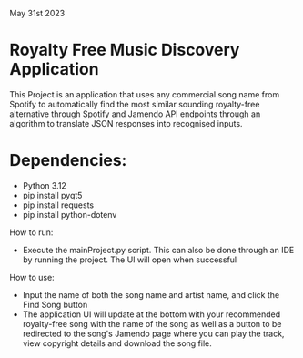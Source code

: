 May 31st 2023

# Royalty Free Music Discovery Application

This Project is an application that uses any commercial song name from Spotify to automatically find the most similar sounding royalty-free alternative through Spotify and Jamendo API endpoints through an algorithm to translate JSON responses into recognised inputs.

# Dependencies:
- Python 3.12
- pip install pyqt5
- pip install requests
- pip install python-dotenv

How to run:
- Execute the mainProject.py script. This can also be done through an IDE by running the project. The UI will open when successful

How to use:
- Input the name of both the song name and artist name, and click the Find Song button
- The application UI will update at the bottom with your recommended royalty-free song with the name of the song as well as a button to be redirected to the song's Jamendo page where you can play the track, view copyright details and download the song file.
